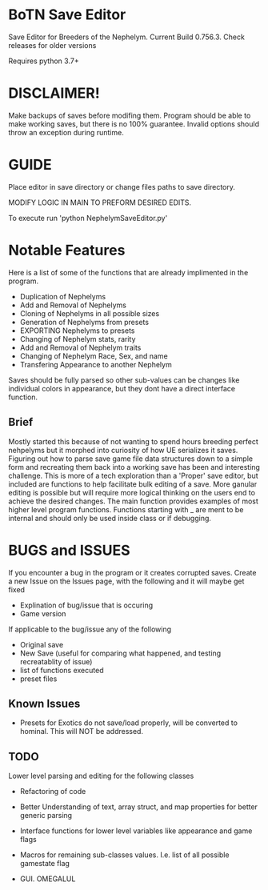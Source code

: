 # BoTN Save Editor
Save Editor for Breeders of the Nephelym. Current Build 0.756.3. Check releases for older versions

Requires python 3.7+

# DISCLAIMER!
Make backups of saves before modifing them. Program should be able to make working saves, but there is no 100% guarantee. Invalid options should throw an exception during runtime. 

# GUIDE
Place editor in save directory or change files paths to save directory.

MODIFY LOGIC IN MAIN TO PREFORM DESIRED EDITS.

To execute run 'python NephelymSaveEditor.py'

# Notable Features
Here is a list of some of the functions that are already implimented in the program.
- Duplication of Nephelyms
- Add and Removal of Nephelyms
- Cloning of Nephelyms in all possible sizes
- Generation of Nephelyms from presets
- EXPORTING Nephelyms to presets
- Changing of Nephelym stats, rarity
- Add and Removal of Nephelym traits
- Changing of Nephelym Race, Sex, and name
- Transfering Appearance to another Nephelym

Saves should be fully parsed so other sub-values can be changes like individual colors in appearance, but they dont have a direct interface function.


## Brief
Mostly started this because of not wanting to spend hours breeding perfect nehpelyms but it morphed into curiosity of how UE serializes it saves. Figuring out how to parse save game file data structures down to a simple form and recreating them back into a working save has been and interesting challenge. This is more of a tech exploration than a 'Proper' save editor, but included are functions to help facilitate bulk editing of a save. More ganular editing is possible but will require more logical thinking on the users end to achieve the desired changes. The main function provides examples of most higher level program functions. Functions starting with _ are ment to be internal and should only be used inside class or if debugging.

# BUGS and ISSUES
If you encounter a bug in the program or it creates corrupted saves. Create a new Issue on the Issues page, with the following and it will maybe get fixed
- Explination of bug/issue that is occuring
- Game version

If applicable to the bug/issue any of the following
- Original save
- New Save (useful for comparing what happened, and testing recreatablity of issue)
- list of functions executed
- preset files

## Known Issues
- Presets for Exotics do not save/load properly, will be converted to hominal. This will NOT be addressed.

## TODO
Lower level parsing and editing for the following classes

- Refactoring of code

- Better Understanding of text, array struct, and map properties for better generic parsing

- Interface functions for lower level variables like appearance and game flags

- Macros for remaining sub-classes values. I.e. list of all possible gamestate flag

- GUI. OMEGALUL
